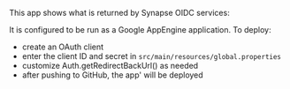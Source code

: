 This app shows what is returned by Synapse OIDC services:


It is configured to be run as a Google AppEngine application.  To deploy:
- create an OAuth client
- enter the client ID and secret in `src/main/resources/global.properties`
- customize Auth.getRedirectBackUrl() as needed
- after pushing to GitHub, the app' will be deployed
